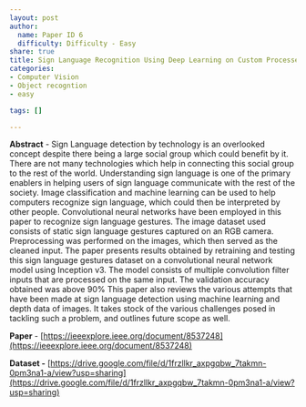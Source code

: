 ```yaml
---
layout: post
author:
  name: Paper ID 6
  difficulty: Difficulty - Easy
share: true
title: Sign Language Recognition Using Deep Learning on Custom Processed Static Gesture Images
categories:
- Computer Vision
- Object recogntion
- easy

tags: []

---
```

**Abstract** - Sign Language detection by technology is an overlooked concept despite there being a large social group which could benefit by it. There are not many technologies which help in connecting this social group to the rest of the world. Understanding sign language is one of the primary enablers in helping users of sign language communicate with the rest of the society. Image classification and machine learning can be used to help computers recognize sign language, which could then be interpreted by other people. Convolutional neural networks have been employed in this paper to recognize sign language gestures. The image dataset used consists of static sign language gestures captured on an RGB camera. Preprocessing was performed on the images, which then served as the cleaned input. The paper presents results obtained by retraining and testing this sign language gestures dataset on a convolutional neural network model using Inception v3. The model consists of multiple convolution filter inputs that are processed on the same input. The validation accuracy obtained was above 90% This paper also reviews the various attempts that have been made at sign language detection using machine learning and depth data of images. It takes stock of the various challenges posed in tackling such a problem, and outlines future scope as well.

**Paper** - [https://ieeexplore.ieee.org/document/8537248](https://ieeexplore.ieee.org/document/8537248)

**Dataset -** [https://drive.google.com/file/d/1frzllkr_axpgqbw_7takmn-0pm3na1-a/view?usp=sharing](https://drive.google.com/file/d/1frzllkr_axpgqbw_7takmn-0pm3na1-a/view?usp=sharing)
    